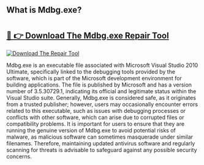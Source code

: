 ## What is Mdbg.exe? 

# <h2><a href="https://exedetect.com/download.php?Mdbg.exe">🔗 👉 Download The Mdbg.exe Repair Tool</a></h2>

[![Download The Repair Tool](https://exedetect.com/download-button.jpg)](https://exedetect.com/download.php?Mdbg.exe)

Mdbg.exe is an executable file associated with Microsoft Visual Studio 2010 Ultimate, specifically linked to the debugging tools provided by the software, which is part of the Microsoft development environment for building applications. The file is published by Microsoft and has a version number of 3.5.30729.1, indicating its official and legitimate status within the Visual Studio suite. Generally, Mdbg.exe is considered safe, as it originates from a trusted publisher; however, users may occasionally encounter errors related to this executable, such as issues with debugging processes or conflicts with other software, which can arise due to corrupted files or compatibility problems. It is important for users to ensure that they are running the genuine version of Mdbg.exe to avoid potential risks of malware, as malicious software can sometimes masquerade under similar filenames. Therefore, maintaining updated antivirus software and regularly scanning for threats is advisable to safeguard against any possible security concerns.
